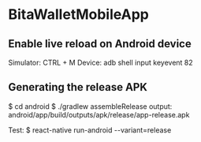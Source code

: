 # BitaWalletMobileApp

## Enable live reload on Android device

Simulator: CTRL + M
Device: adb shell input keyevent 82

## Generating the release APK

$ cd android
$ ./gradlew assembleRelease
output: android/app/build/outputs/apk/release/app-release.apk

Test:
\$ react-native run-android --variant=release
